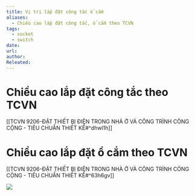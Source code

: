 ```yaml
---
title: Vị trí lắp đặt công tắc ổ cắm
aliases:
  - Chiều cao lắp đặt công tắc, ổ cắm theo TCVN
tags:
  - socket
  - switch
date: 
url: 
author: 
Releated:
---
```

# Chiều cao lắp đặt công tắc theo TCVN

[[TCVN 9206-ĐẶT THIẾT BỊ ĐIỆN TRONG NHÀ Ở VÀ CÔNG TRÌNH CÔNG CỘNG - TIÊU CHUẨN THIẾT KẾ#^dhwl1h]]


# Chiều cao lắp đặt ổ cắm theo TCVN


[[TCVN 9206-ĐẶT THIẾT BỊ ĐIỆN TRONG NHÀ Ở VÀ CÔNG TRÌNH CÔNG CỘNG - TIÊU CHUẨN THIẾT KẾ#^63h6gv]]

![](https://i.imgur.com/kQB6Hac.png)
